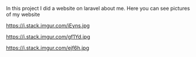 In this project I did a website on laravel about me. 
Here you can see pictures of my website 

https://i.stack.imgur.com/iEyns.jpg

 https://i.stack.imgur.com/gf1Yd.jpg

https://i.stack.imgur.com/ejf6h.jpg
